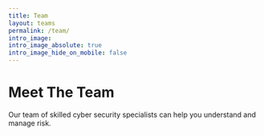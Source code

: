 ```yaml
---
title: Team
layout: teams
permalink: /team/
intro_image: 
intro_image_absolute: true
intro_image_hide_on_mobile: false
---
```


# Meet The Team

Our team of skilled cyber security specialists can help you understand and manage risk.

